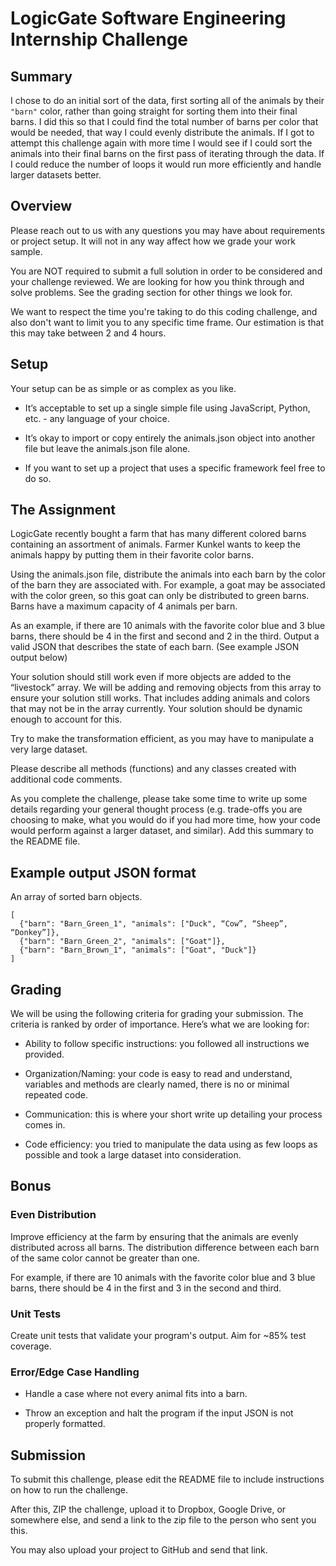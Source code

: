 # LogicGate Software Engineering Internship Challenge

## Summary

I chose to do an initial sort of the data, first sorting all of the animals by their ```"barn"``` color, rather than going straight for sorting them into their final barns. I did this so that I could find the total number of barns per color that would be needed, that way I could evenly distribute the animals. If I got to attempt this challenge again with more time I would see if I could sort the animals into their final barns on the first pass of iterating through the data. If I could reduce the number of loops it would run more efficiently and handle larger datasets better.

## Overview

Please reach out to us with any questions you may have about requirements or project setup. It will not in any way affect how we grade your work sample.

You are NOT required to submit a full solution in order to be considered and your challenge reviewed. We are looking for how you think through and solve problems. See the grading section for other things we look for.

We want to respect the time you're taking to do this coding challenge, and also don't want to limit you to any specific time frame. Our estimation is that this may take between 2 and 4 hours.

## Setup

Your setup can be as simple or as complex as you like.

- It’s acceptable to set up a single simple file using JavaScript, Python, etc. - any language of your choice.

- It’s okay to import or copy entirely the animals.json object into another file but leave the animals.json file alone. 

- If you want to set up a project that uses a specific framework feel free to do so.



## The Assignment
LogicGate recently bought a farm that has many different colored barns containing an assortment of animals. Farmer Kunkel wants to keep the animals happy by putting them in their favorite color barns.

Using the animals.json file, distribute the animals into each barn by the color of the barn they are associated with. For example, a goat may be associated with the color green, so this goat can only be distributed to green barns. Barns have a maximum capacity of 4 animals per barn.

As an example, if there are 10 animals with the favorite color blue and 3 blue barns, there should be 4 in the first and second and 2 in the third. Output a valid JSON that describes the state of each barn. (See example JSON output below)

Your solution should still work even if more objects are added to the “livestock” array. We will be adding and removing objects from this array to ensure your solution still works. That includes adding animals and colors that may not be in the array currently. Your solution should be dynamic enough to account for this.

Try to make the transformation efficient, as you may have to manipulate a very large dataset.

Please describe all methods (functions) and any classes created with additional code comments.

As you complete the challenge, please take some time to write up some details regarding your general thought process (e.g. trade-offs you are choosing to make, what you would do if you had more time, how your code would perform against a larger dataset, and similar). Add this summary to the README file.

## Example output JSON format
An array of sorted barn objects.

```
[
  {"barn": "Barn_Green_1", "animals": ["Duck", “Cow”, “Sheep”, “Donkey”]},
  {"barn": "Barn_Green_2", "animals": ["Goat"]},
  {"barn": "Barn_Brown_1", "animals": ["Goat", "Duck"]}
]
```


## Grading

We will be using the following criteria for grading your submission. The criteria is ranked by order of importance. Here’s what we are looking for:

- Ability to follow specific instructions: you followed all instructions we provided.

- Organization/Naming: your code is easy to read and understand, variables and methods are clearly named, there is no or minimal repeated code.

- Communication: this is where your short write up detailing your process comes in.

- Code efficiency: you tried to manipulate the data using as few loops as possible and took a large dataset into consideration.


## Bonus

### Even Distribution
Improve efficiency at the farm by ensuring that the animals are evenly distributed across all barns. The distribution difference between each barn of the same color cannot be greater than one.

For example, if there are 10 animals with the favorite color blue and 3 blue barns, there should be 4 in the first and 3 in the second and third.

### Unit Tests
Create unit tests that validate your program's output. Aim for ~85% test coverage.

### Error/Edge Case Handling
- Handle a case where not every animal fits into a barn.

- Throw an exception and halt the program if the input JSON is not properly formatted.

## Submission
To submit this challenge, please edit the README file to include instructions on how to run the challenge.

After this, ZIP the challenge, upload it to Dropbox, Google Drive, or somewhere else, and send a link to the zip file to the person who sent you this.

You may also upload your project to GitHub and send that link.